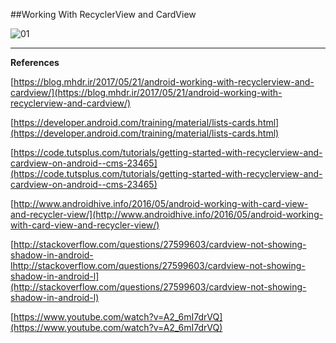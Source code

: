 ##Working With RecyclerView and CardView

![01](https://raw.githubusercontent.com/mhdr/AndroidSamples/master/085/images/01.png  "01")

***

**References**

[https://blog.mhdr.ir/2017/05/21/android-working-with-recyclerview-and-cardview/](https://blog.mhdr.ir/2017/05/21/android-working-with-recyclerview-and-cardview/) 

[https://developer.android.com/training/material/lists-cards.html](https://developer.android.com/training/material/lists-cards.html) 

[https://code.tutsplus.com/tutorials/getting-started-with-recyclerview-and-cardview-on-android--cms-23465](https://code.tutsplus.com/tutorials/getting-started-with-recyclerview-and-cardview-on-android--cms-23465) 

[http://www.androidhive.info/2016/05/android-working-with-card-view-and-recycler-view/](http://www.androidhive.info/2016/05/android-working-with-card-view-and-recycler-view/) 

[http://stackoverflow.com/questions/27599603/cardview-not-showing-shadow-in-android-lhttp://stackoverflow.com/questions/27599603/cardview-not-showing-shadow-in-android-l](http://stackoverflow.com/questions/27599603/cardview-not-showing-shadow-in-android-l) 

[https://www.youtube.com/watch?v=A2_6mI7drVQ](https://www.youtube.com/watch?v=A2_6mI7drVQ) 